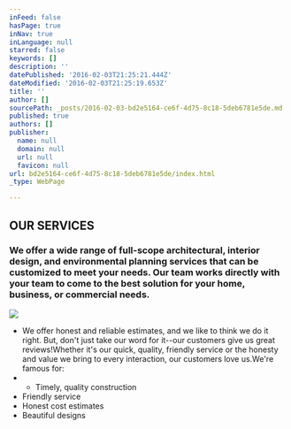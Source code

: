 ```yaml
---
inFeed: false
hasPage: true
inNav: true
inLanguage: null
starred: false
keywords: []
description: ''
datePublished: '2016-02-03T21:25:21.444Z'
dateModified: '2016-02-03T21:25:19.653Z'
title: ''
author: []
sourcePath: _posts/2016-02-03-bd2e5164-ce6f-4d75-8c18-5deb6781e5de.md
published: true
authors: []
publisher:
  name: null
  domain: null
  url: null
  favicon: null
url: bd2e5164-ce6f-4d75-8c18-5deb6781e5de/index.html
_type: WebPage

---
```

## OUR SERVICES 

### We offer a wide range of full-scope architectural, interior design, and environmental planning services that can be customized to meet your needs. Our team works directly with your team to come to the best solution for your home, business, or commercial needs.
![](https://s3-us-west-2.amazonaws.com/the-grid-img/p/48be8205b391114e5af7a941d530b199c0c0b697.jpg)

* We offer honest and reliable estimates, and we like to think we do it right. But, don't just take our word for it--our customers give us great reviews!Whether it's our quick, quality, friendly service or the honesty and value we bring to every interaction, our customers love us.We're famous for:​
*   * Timely, quality construction
  * Friendly service
  * Honest cost estimates
  * Beautiful designs